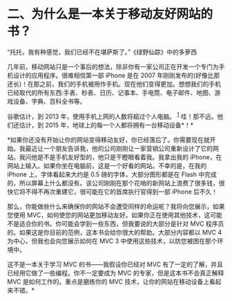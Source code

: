# 二、为什么是一本关于移动友好网站的书？

“托托，我有种感觉，我们已经不在堪萨斯了。”《绿野仙踪》中的多萝西

几年前，移动网站只是一个事后的想法，除非你有一家公司正在开发一个专门为手机设计的应用程序。很难相信第一部 iPhone 是在 2007 年刚刚发布的(好像比那还长)！在那之前，我们的手机被用作手机。现在他们变得更加。想想我们的手机已经取代的所有东西:手表、秒表、日历、记事本、手电筒、电子邮件、地图、游戏设备、字典、百科全书等。

谷歌估计，到 2013 年，使用手机上网的人数将超过个人电脑。 <sup>[1](MVC4_0016.htm#heading_id_82)</sup> 哇！那不远。他们还估计，到 2015 年，地球上的每一个人都将拥有一台移动设备*！*

 *如果你还没有开始让你的网站变得移动友好，你已经落后了。你需要现在就开始。我最近让一个朋友告诉我，他的公司刚刚让一家营销公司重新设计了它的网站。我问他是不是手机友好型的，他只是干瞪眼看着我。我拿出我的 iPhone，在网站上输入。如果你坐在电脑前，这是一个好看的网站。不幸的是，在我的 iPhone 上，字体看起来大约是 0.5 磅的字体，大部分图形都是在 Flash 中完成的，所以屏幕上什么都没有。该公司刚刚在那个花哨的新网站上浪费了很多钱，很快它将不得不再次重建它，很可能在它的首席执行官得到一部 iPhone 后不久！

那么，你能做些什么来确保你的网站不会遭受同样的命运呢？我将向您展示，如果您使用 MVC，如何使您的网站更加移动友好。如果你正在使用其他技术，这可能不是适合你的书。你可能会学到一些东西，但我要说的大部分是针对 MVC 程序员的。如果这是你目前的范例，这本书会给你很大的帮助。大部分内容都以 MVC 4 为中心，但我也会向您展示如何在 MVC 3 中使用这些技术，以防您被困在那个环境中。

这不是一本关于学习 MVC 的书——我假设你已经对 MVC 有了一定的了解，并且已经用它做了一些编程。你不一定要成为 MVC 的专家，但是这本书不会真正解释 MVC 是如何工作的。重点是磨练你的 MVC 技术，让你的网站在移动设备上看起来不错。*